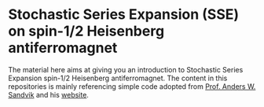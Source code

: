 # Stochastic Series Expansion (SSE) on spin-1/2 Heisenberg antiferromagnet

The material here aims at giving you an introduction to Stochastic Series Expansion spin-1/2 Heisenberg antiferromagnet. The content in this repositories is mainly referencing simple code adopted from [Prof. Anders W. Sandvik](https://physics.bu.edu/~sandvik/) and his [website](https://physics.bu.edu/~sandvik/programs/ssebasic/ssebasic.html). 


